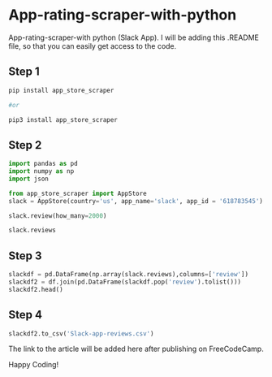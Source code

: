 # App-rating-scraper-with-python
App-rating-scraper-with python (Slack App).
I will be adding this .README file, so that you can easily get access to the code.

## Step 1
```python
pip install app_store_scraper 

#or

pip3 install app_store_scraper

```

## Step 2
```python
import pandas as pd
import numpy as np
import json

from app_store_scraper import AppStore
slack = AppStore(country='us', app_name='slack', app_id = '618783545')

slack.review(how_many=2000)

```

```python
slack.reviews
```

## Step 3
```python
slackdf = pd.DataFrame(np.array(slack.reviews),columns=['review'])
slackdf2 = df.join(pd.DataFrame(slackdf.pop('review').tolist()))
slackdf2.head()
```

## Step 4
```python
slackdf2.to_csv('Slack-app-reviews.csv')
```

The link to the article will be added here after publishing on FreeCodeCamp.

Happy Coding!

